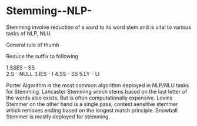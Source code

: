 # Stemming--NLP-
Stemming involve reduction of a word to its word stem and is vital to various tasks of NLP, NLU.

General rule of thumb

Reduce the suffix to following

1.SSES - SS<br>
2.S - NULL
3.IES - I
4.SS - SS
5.LY - LI

Porter Algorithm is the most common algorithm deployed in NLP/NLU tasks for Stemming.
Lancaster Stemming which stems based on the last letter of the words also exists, But is often computationally expensive.
Lovins Stemmer on the other hand is a single pass, context sensitive stemmer which removes ending based on the longest match principle.
Snowball Stemmer is mostly deployed for stemming.
